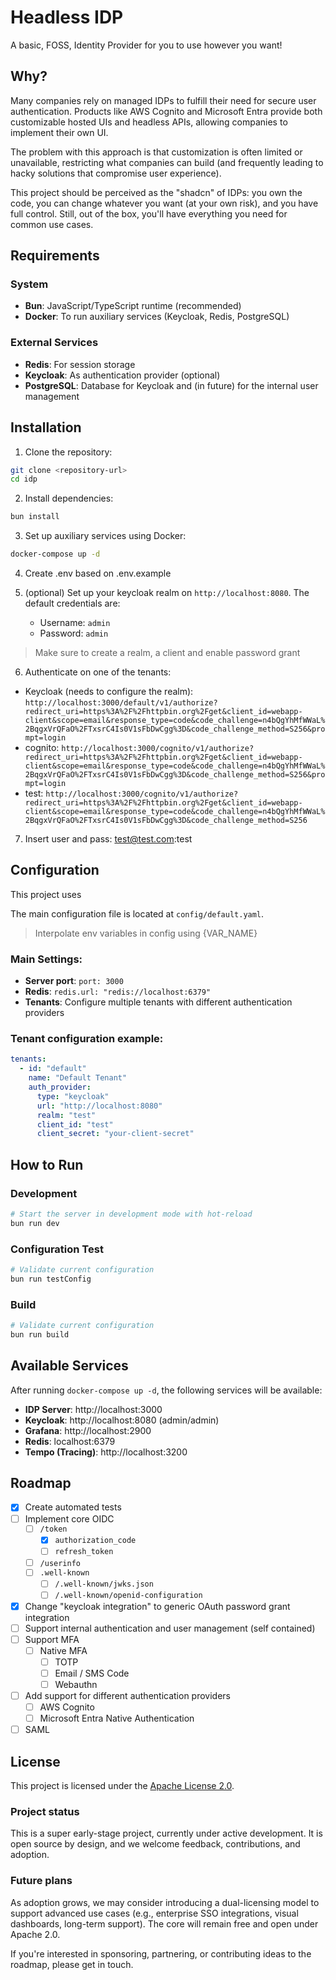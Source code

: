 # Headless IDP

A basic, FOSS, Identity Provider for you to use however you want!

## Why?

Many companies rely on managed IDPs to fulfill their need for secure user authentication. Products like AWS Cognito and Microsoft Entra provide both customizable hosted UIs and headless APIs, allowing companies to implement their own UI.

The problem with this approach is that customization is often limited or unavailable, restricting what companies can build (and frequently leading to hacky solutions that compromise user experience).

This project should be perceived as the "shadcn" of IDPs: you own the code, you can change whatever you want (at your own risk), and you have full control. Still, out of the box, you'll have everything you need for common use cases.


## Requirements

### System
- **Bun**: JavaScript/TypeScript runtime (recommended)
- **Docker**: To run auxiliary services (Keycloak, Redis, PostgreSQL)

### External Services
- **Redis**: For session storage
- **Keycloak**: As authentication provider (optional)
- **PostgreSQL**: Database for Keycloak and (in future) for the internal user management

## Installation

1. Clone the repository:
```bash
git clone <repository-url>
cd idp
```

2. Install dependencies:
```bash
bun install
```

3. Set up auxiliary services using Docker:
```bash
docker-compose up -d
```

4. Create .env based on .env.example

5. (optional) Set up your keycloak realm on `http://localhost:8080`. The default credentials are:
   - Username: `admin`
   - Password: `admin`

> Make sure to create a realm, a client and enable password grant

6. Authenticate on one of the tenants:
- Keycloak (needs to configure the realm): `http://localhost:3000/default/v1/authorize?redirect_uri=https%3A%2F%2Fhttpbin.org%2Fget&client_id=webapp-client&scope=email&response_type=code&code_challenge=n4bQgYhMfWWaL%2BqgxVrQFaO%2FTxsrC4Is0V1sFbDwCgg%3D&code_challenge_method=S256&prompt=login`
- cognito: `http://localhost:3000/cognito/v1/authorize?redirect_uri=https%3A%2F%2Fhttpbin.org%2Fget&client_id=webapp-client&scope=email&response_type=code&code_challenge=n4bQgYhMfWWaL%2BqgxVrQFaO%2FTxsrC4Is0V1sFbDwCgg%3D&code_challenge_method=S256&prompt=login`
- test: `http://localhost:3000/cognito/v1/authorize?redirect_uri=https%3A%2F%2Fhttpbin.org%2Fget&client_id=webapp-client&scope=email&response_type=code&code_challenge=n4bQgYhMfWWaL%2BqgxVrQFaO%2FTxsrC4Is0V1sFbDwCgg%3D&code_challenge_method=S256`

7. Insert user and pass: test@test.com:test

## Configuration

This project uses

The main configuration file is located at `config/default.yaml`. 

> Interpolate env variables in config using {VAR_NAME}

### Main Settings:

- **Server port**: `port: 3000`
- **Redis**: `redis.url: "redis://localhost:6379"`
- **Tenants**: Configure multiple tenants with different authentication providers

### Tenant configuration example:
```yaml
tenants:
  - id: "default"
    name: "Default Tenant"
    auth_provider:
      type: "keycloak"
      url: "http://localhost:8080"
      realm: "test"
      client_id: "test"
      client_secret: "your-client-secret"
```

## How to Run

### Development
```bash
# Start the server in development mode with hot-reload
bun run dev
```

### Configuration Test
```bash
# Validate current configuration
bun run testConfig
```

### Build
```bash
# Validate current configuration
bun run build
```

## Available Services

After running `docker-compose up -d`, the following services will be available:

- **IDP Server**: http://localhost:3000
- **Keycloak**: http://localhost:8080 (admin/admin)
- **Grafana**: http://localhost:2900
- **Redis**: localhost:6379
- **Tempo (Tracing)**: http://localhost:3200

## Roadmap

- [x] Create automated tests
- [ ] Implement core OIDC
  - [ ] `/token`
    - [x] `authorization_code`
    - [ ] `refresh_token`
  - [ ] `/userinfo`
  - [ ] `.well-known`
    - [ ] `/.well-known/jwks.json`
    - [ ] `/.well-known/openid-configuration`
- [x] Change "keycloak integration" to generic OAuth password grant integration
- [ ] Support internal authentication and user management (self contained)
- [ ] Support MFA
  - [ ] Native MFA
    - [ ] TOTP
    - [ ] Email / SMS Code
    - [ ] Webauthn
- [ ] Add support for different authentication providers
  - [ ] AWS Cognito
  - [ ] Microsoft Entra Native Authentication
- [ ] SAML

## License

This project is licensed under the [Apache License 2.0](./LICENSE).

### Project status

This is a super early-stage project, currently under active development. It is open source by design, and we welcome feedback, contributions, and adoption.

### Future plans

As adoption grows, we may consider introducing a dual-licensing model to support advanced use cases (e.g., enterprise SSO integrations, visual dashboards, long-term support). The core will remain free and open under Apache 2.0.

If you're interested in sponsoring, partnering, or contributing ideas to the roadmap, please get in touch.
